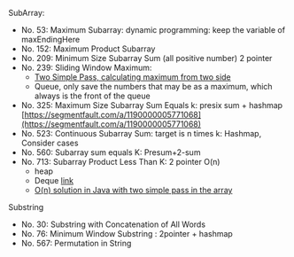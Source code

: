 SubArray:
* No. 53:  Maximum Subarray: dynamic programming: keep the variable of maxEndingHere
* No. 152: Maximum Product Subarray
* No. 209: Minimum Size Subarray Sum (all positive number) 2 pointer
* No. 239: Sliding Window Maximum:
    - [Two Simple Pass, calculating maximum from two side](https://discuss.leetcode.com/topic/26480/o-n-solution-in-java-with-two-simple-pass-in-the-array)
    - Queue, only save the numbers that may be as a maximum, which always is the front of the queue
* No. 325: Maximum Size Subarray Sum Equals k: presix sum + hashmap [https://segmentfault.com/a/1190000005771068](https://segmentfault.com/a/1190000005771068)
* No. 523: Continuous Subarray Sum: target is n times k: Hashmap, Consider cases
* No. 560: Subarray sum equals K: Presum+2-sum
* No. 713: Subarray Product Less Than K: 2 pointer O\(n\)
    - heap
    - Deque [link](https://discuss.leetcode.com/topic/19055/java-o-n-solution-using-deque-with-explanation)
    - [O(n) solution in Java with two simple pass in the array](https://discuss.leetcode.com/topic/26480/o-n-solution-in-java-with-two-simple-pass-in-the-array)


Substring
* No. 30: Substring with Concatenation of All Words
* No. 76: Minimum Window Substring : 2pointer + hashmap
* No. 567: Permutation in String
